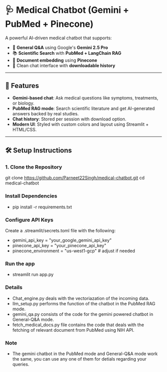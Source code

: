 # 🩺 Medical Chatbot (Gemini + PubMed + Pinecone)

A powerful AI-driven medical chatbot that supports:

- 🤖 **General Q&A** using Google's **Gemini 2.5 Pro**
- 📚 **Scientific Search** with **PubMed + LangChain RAG**
- 🧠 **Document embedding** using **Pinecone**
- 💬 Clean chat interface with **downloadable history**

---

## 🚀 Features

- **Gemini-based chat**: Ask medical questions like symptoms, treatments, or biology.
- **PubMed RAG mode**: Search scientific literature and get AI-generated answers backed by real studies.
- **Chat history**: Stored per session with download option.
- **Modern UI**: Styled with custom colors and layout using Streamlit + HTML/CSS.

---
## 🛠️ Setup Instructions

### 1. Clone the Repository

git clone https://github.com/Parneet22Singh/medical-chatbot.git
cd medical-chatbot

### Install Dependencies
- pip install -r requirements.txt

### Configure API Keys
Create a .streamlit/secrets.toml file with the following:

- gemini_api_key = "your_google_gemini_api_key"
- pinecone_api_key = "your_pinecone_api_key"
- pinecone_environment = "us-west1-gcp"  # adjust if needed

### Run the app
- streamlit run app.py

### Details
- Chat_engine.py deals with the vectoriazation of the incoming data.
- llm_setup.py performs the function of the chatbot in the PubMed RAG mode.
- gemini_qa.py consists of the code for the gemini powered chatbot in General-Q&A mode.
- fetch_medical_docs.py file contains the code that deals with the fetching of relevant document from PubMed using NIH API.

### Note
- The gemini chatbot in the PubMed mode and General-Q&A mode work the same, you can use any one of them for detials regarding your queries.
